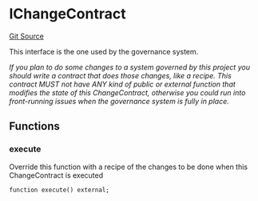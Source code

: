 # IChangeContract

[Git Source](https://github.com/rsksmart/builder-incentives-sc/blob/b406be6ca4833e84c42a4ad2c8a2981fb1efc2d5/src/interfaces/IChangeContract.sol)

This interface is the one used by the governance system.

_If you plan to do some changes to a system governed by this project you should write a contract that does those
changes, like a recipe. This contract MUST not have ANY kind of public or external function that modifies the state of
this ChangeContract, otherwise you could run into front-running issues when the governance system is fully in place._

## Functions

### execute

Override this function with a recipe of the changes to be done when this ChangeContract is executed

```solidity
function execute() external;
```
